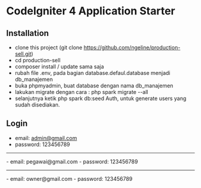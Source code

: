 # CodeIgniter 4 Application Starter


## Installation

- clone this project (git clone https://github.com/ngeline/production-sell.git)
- cd production-sell
- composer install / update sama saja
- rubah file .env, pada bagian database.defaul.database menjadi db_manajemen
- buka phpmyadmin, buat database dengan nama db_manajemen
- lakukan migrate dengan cara : php spark migrate --all
- selanjutnya ketik php spark db:seed Auth, untuk generate users yang sudah disediakan.

## Login

- email: admin@gmail.com
- password: 123456789
<hr>
- email: pegawai@gmail.com
- password: 123456789
<hr>
- email: owner@gmail.com
- password: 123456789
